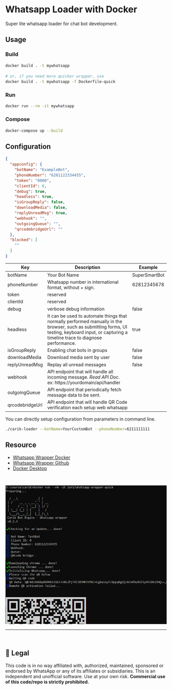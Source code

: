 # Whatsapp Loader with Docker

Super lite whatsapp loader for chat bot development.

## Usage

### Build

```bash
docker build . -t mywhatsapp

# or, if you need more quicker wrapper, use 
docker build . -t mywhatsapp -f Dockerfile-quick

```

### Run

```bash
docker run --rm -it mywhatsapp
```

### Compose

```bash
docker-compose up --build
```

## Configuration

```json
{
  "appconfig": {
    "botName": "ExampleBot",
    "phoneNumber": "6281122334455",
    "token": "0000",
    "clientId": 0,
    "debug": true,
    "headless": true,
    "isGroupReply": false,
    "downloadMedia": false,
    "replyUnreadMsg": true,
    "webhook": "",
    "outgoingQueue": "",
    "qrcodebridgeUrl": ""
  },
  "blocked": [
    ""
  ]
}
```

| Key | Description | Example |
|---|---|---|
| botName | Your Bot Name | SuperSmartBot |
| phoneNumber | Whatsapp number in international format, without + sign. | 62812345678 |
| token | reserved ||
| clientId | reserved ||
| debug | verbose debug information | false |
| headless | It can be used to automate things that normally performed manually in the browser, such as submitting forms, UI testing, keyboard input, or capturing a timeline trace to diagnose performance. | true |
| isGroupReply | Enabling chat bots in groups | false |
| downloadMedia | Download media sent by user | false |
| replyUnreadMsg | Replay all unread messages  | false |
| webhook | API endpoint that will handle all incoming message. _Read API Doc_.<br>ex: https://yourdomain/api/handler | |
| outgoingQueue | API endpoint that periodically fetch message data to be sent. | |
| qrcodebridgeUrl | API endpoint that will handle QR Code verification each setup web whatsapp | |

You can directly setup configuration from parameters in command line.

```bash
./carik-loader --botName=YourCustomBot --phoneNumber=6211111111
```

## Resource

- [Whatsapp Wrapper Docker](https://hub.docker.com/u/luri)
- [Whatsapp Wrapper Github](https://github.com/luridarmawan/whatsapp-bot-docker)
- [Docker Desktop](https://www.docker.com/products/docker-desktop)

<br>

![Carik Bot](docs/screenshot.png)

<hr>
<br>

## 📃 Legal
This code is in no way affiliated with, authorized, maintained, sponsored or endorsed by WhatsApp or any of its affiliates or subsidiaries. This is an independent and unofficial software. Use at your own risk.
**Commercial use of this code/repo is strictly prohibited.**
